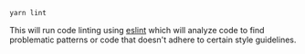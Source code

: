 ```bash
yarn lint
```

This will run code linting using [eslint](https://eslint.org) which will analyze code to find problematic patterns or code that doesn't adhere to certain style guidelines.
